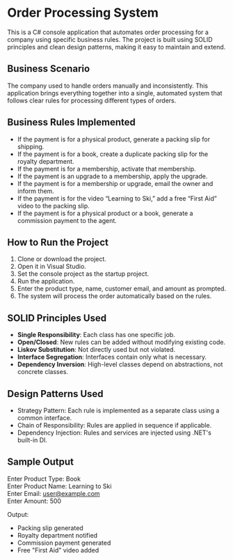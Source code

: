 # Order Processing System

This is a C# console application that automates order processing for a company using specific business rules. The project is built using SOLID principles and clean design patterns, making it easy to maintain and extend.

## Business Scenario

The company used to handle orders manually and inconsistently. This application brings everything together into a single, automated system that follows clear rules for processing different types of orders.

## Business Rules Implemented

- If the payment is for a physical product, generate a packing slip for shipping.
- If the payment is for a book, create a duplicate packing slip for the royalty department.
- If the payment is for a membership, activate that membership.
- If the payment is an upgrade to a membership, apply the upgrade.
- If the payment is for a membership or upgrade, email the owner and inform them.
- If the payment is for the video “Learning to Ski,” add a free “First Aid” video to the packing slip.
- If the payment is for a physical product or a book, generate a commission payment to the agent.

## How to Run the Project

1. Clone or download the project.
2. Open it in Visual Studio.
3. Set the console project as the startup project.
4. Run the application.
5. Enter the product type, name, customer email, and amount as prompted.
6. The system will process the order automatically based on the rules.

## SOLID Principles Used

- **Single Responsibility**: Each class has one specific job.
- **Open/Closed**: New rules can be added without modifying existing code.
- **Liskov Substitution**: Not directly used but not violated.
- **Interface Segregation**: Interfaces contain only what is necessary.
- **Dependency Inversion**: High-level classes depend on abstractions, not concrete classes.

## Design Patterns Used

- Strategy Pattern: Each rule is implemented as a separate class using a common interface.
- Chain of Responsibility: Rules are applied in sequence if applicable.
- Dependency Injection: Rules and services are injected using .NET's built-in DI.

## Sample Output

Enter Product Type: Book  
Enter Product Name: Learning to Ski  
Enter Email: user@example.com  
Enter Amount: 500  

Output:
- Packing slip generated  
- Royalty department notified  
- Commission payment generated  
- Free "First Aid" video added
